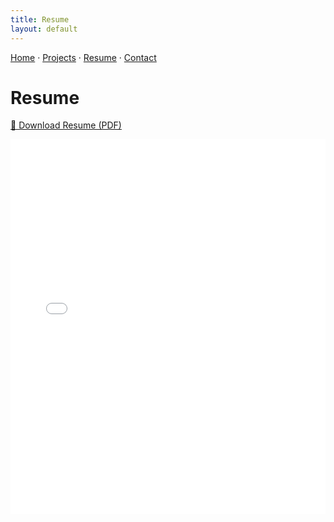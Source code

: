 ```yaml
---
title: Resume
layout: default
---
```


[Home](/) · [Projects](/projects) · [Resume](/resume) · [Contact](/contact)

# Resume

[📄 Download Resume (PDF)](/assets/RESUME-KAAN-BOREKCI-2025.pdf)

<embed src="/assets/RESUME-KAAN-BOREKCI-2025" width="100%" height="600px" type="application/pdf">
